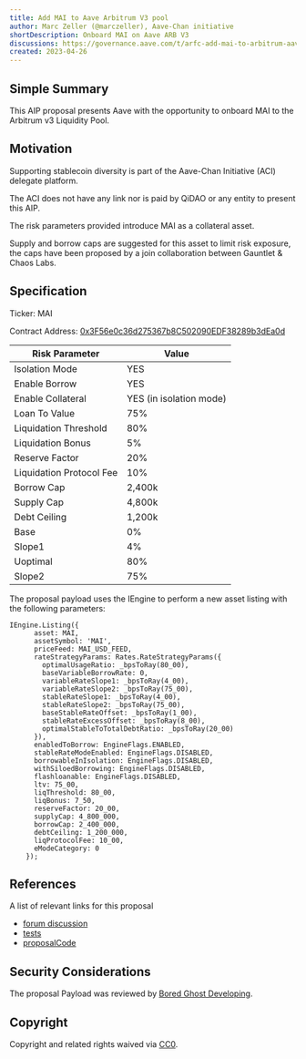 ```yaml
---
title: Add MAI to Aave Arbitrum V3 pool
author: Marc Zeller (@marczeller), Aave-Chan initiative
shortDescription: Onboard MAI on Aave ARB V3
discussions: https://governance.aave.com/t/arfc-add-mai-to-arbitrum-aave-v3-market/12759
created: 2023-04-26
---
```


## Simple Summary

This AIP proposal presents Aave with the opportunity to onboard MAI to the Arbitrum v3 Liquidity Pool.

## Motivation

Supporting stablecoin diversity is part of the Aave-Chan Initiative (ACI) delegate platform.

The ACI does not have any link nor is paid by QiDAO or any entity to present this AIP.

The risk parameters provided introduce MAI as a collateral asset.

Supply and borrow caps are suggested for this asset to limit risk exposure, the caps have been proposed by a join collaboration between Gauntlet & Chaos Labs.

## Specification

Ticker: MAI

Contract Address: [0x3F56e0c36d275367b8C502090EDF38289b3dEa0d](https://arbiscan.io/address/0x3F56e0c36d275367b8C502090EDF38289b3dEa0d)

Risk Parameter|Value|
|---|---|
|Isolation Mode|YES|
|Enable Borrow|YES|
|Enable Collateral|YES (in isolation mode)|
|Loan To Value|75%|
|Liquidation Threshold|80%|
|Liquidation Bonus|5%|
|Reserve Factor| 20%|
|Liquidation Protocol Fee|10%|
|Borrow Cap|2,400k|
|Supply Cap|4,800k|
|Debt Ceiling|1,200k|
|Base|0%|
|Slope1|4%|
|Uoptimal|80%|
|Slope2|75%|

The proposal payload uses the IEngine to perform a new asset listing with the following parameters:

```solidity
IEngine.Listing({
      asset: MAI,
      assetSymbol: 'MAI',
      priceFeed: MAI_USD_FEED,
      rateStrategyParams: Rates.RateStrategyParams({
        optimalUsageRatio: _bpsToRay(80_00),
        baseVariableBorrowRate: 0,
        variableRateSlope1: _bpsToRay(4_00),
        variableRateSlope2: _bpsToRay(75_00),
        stableRateSlope1: _bpsToRay(4_00),
        stableRateSlope2: _bpsToRay(75_00),
        baseStableRateOffset: _bpsToRay(1_00),
        stableRateExcessOffset: _bpsToRay(8_00),
        optimalStableToTotalDebtRatio: _bpsToRay(20_00)
      }),
      enabledToBorrow: EngineFlags.ENABLED,
      stableRateModeEnabled: EngineFlags.DISABLED,
      borrowableInIsolation: EngineFlags.DISABLED,
      withSiloedBorrowing: EngineFlags.DISABLED,
      flashloanable: EngineFlags.DISABLED,
      ltv: 75_00,
      liqThreshold: 80_00,
      liqBonus: 7_50,
      reserveFactor: 20_00,
      supplyCap: 4_800_000,
      borrowCap: 2_400_000,
      debtCeiling: 1_200_000,
      liqProtocolFee: 10_00,
      eModeCategory: 0
    });
```

## References

A list of relevant links for this proposal

- [forum discussion](https://governance.aave.com/t/arfc-add-mai-to-arbitrum-aave-v3-market/12759)
- [tests](https://github.com/bgd-labs/aave-v3-crosschain-listing-template/blob/main/src/AaveV3OPARBMAIListings_20230425/AaveV3ARBMAIListing_20230425_test.t.sol)
- [proposalCode](https://github.com/bgd-labs/aave-v3-crosschain-listing-template/blob/main/src/AaveV3OPARBMAIListings_20230425/AaveV3ARBMAIListing_20230425.sol)

## Security Considerations

The proposal Payload was reviewed by [Bored Ghost Developing](https://bgdlabs.com/).

## Copyright

Copyright and related rights waived via [CC0](https://creativecommons.org/publicdomain/zero/1.0/).
